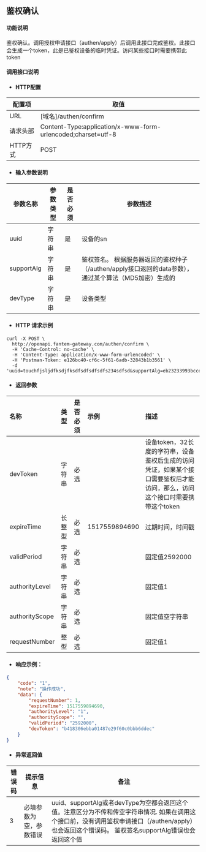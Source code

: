 ## 鉴权确认

#### 功能说明

鉴权确认。调用授权申请接口（authen/apply）后调用此接口完成鉴权。此接口会生成一个token，此是已鉴权设备的临时凭证。访问某些接口时需要携带此token

#### 调用接口说明

* #### HTTP配置

| 配置项 | 取值 |
| --- | --- |
| URL | \[域名\]/authen/confirm |
| 请求头部 | Content-Type:application/x-www-form-urlencoded;charset=utf-8 |
| HTTP方式 | POST |

* #### 输入参数说明

| 参数名称 | 参数类型 | 是否必须 | 参数描述 |
| --- | --- | --- | --- |
| uuid | 字符串 | 是 | 设备的sn |
| supportAlg | 字符串 | 是 | 鉴权签名。 根据服务器返回的鉴权种子（/authen/apply接口返回的data参数），通过某个算法（MD5加密）生成的 |
| devType | 字符串 | 是 | 设备类型 |

* #### HTTP 请求示例

```
curl -X POST \
  http://openapi.fantem-gateway.com/authen/confirm \
  -H 'Cache-Control: no-cache' \
  -H 'Content-Type: application/x-www-form-urlencoded' \
  -H 'Postman-Token: e126bc40-cf6c-5f61-6adb-32843b1b3561' \
  -d 'uuid=touchfjsljdfksdjfksdfsdfsdfsdfs234sdfsd&supportAlg=eb23233993bccea4f0fd4bf48f6da1f8&devType='
```

* #### 返回参数

| 名称 | 类型 | 是否必须 | 示例 | 描述 |
| :--- | :--- | :--- | :--- | :--- |
| devToken | 字符串 | 必选 |  | 设备token，32长度的字符串，设备鉴权后生成的访问凭证，如果某个接口需要鉴权后才能访问，那么，访问这个接口时需要携带这个token |
| expireTime | 长整型 | 必选 | 1517559894690 | 过期时间，时间戳 |
| validPeriod | 字符串 | 必选 |  | 固定值2592000 |
| authorityLevel | 字符串 | 必选 |  | 固定值1 |
| authorityScope | 字符串 | 必选 |  | 固定值空字符串 |
| requestNumber | 整型 | 必选 |  | 固定值1 |

* #### 响应示例：

```json
{
    "code": "1",
    "note": "操作成功",
    "data": {
        "requestNumber": 1,
        "expireTime": 1517559894690,
        "authorityLevel": "1",
        "authorityScope": "",
        "validPeriod": "2592000",
        "devToken": "b418306ebba01487e29f60c0bbb6ddec"
    }
}
```

* #### 异常返回值

| 错误码 | 提示信息 | 备注 |
| --- | --- | --- |
| 3 | 必填参数为空，参数错误 | uuid、supportAlg或者devType为空都会返回这个值。注意区分为不传和传空字符串情况. 如果在调用这个接口前，没有调用鉴权申请接口（/authen/apply）也会返回这个错误码。 鉴权签名supportAlg错误也会返回这个值 |




